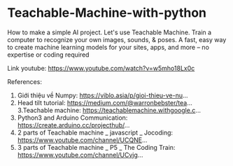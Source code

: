 # Teachable-Machine-with-python
How to make a simple AI project. Let's use Teachable Machine.  Train a computer to recognize your own images, sounds, &amp; poses. 
A fast, easy way to create machine learning models for your sites, apps, and more – no expertise or coding required 

Link youtube: https://www.youtube.com/watch?v=w5mho18Lx0c

References:
1. Giới thiệu về Numpy:
https://viblo.asia/p/gioi-thieu-ve-nu...
2. Head tilt tutorial:
https://medium.com/@warronbebster/tea...
3.Teachable machine: 
https://teachablemachine.withgoogle.c...
4. Python3 and Arduino Communication:
https://create.arduino.cc/projecthub/...
5. 2 parts of Teachable machine _ javascript _ Jocoding:
https://www.youtube.com/channel/UCQNE...
6. 3 parts of Teachable machine _ P5 _ The Coding Train:
https://www.youtube.com/channel/UCvjg...
